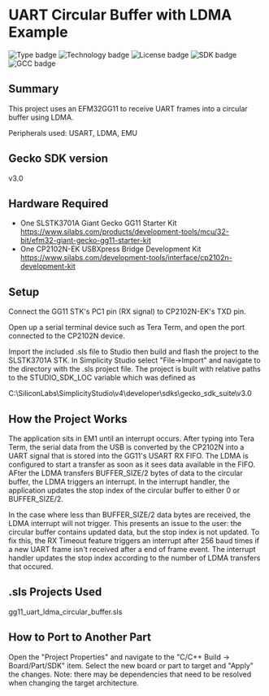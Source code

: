 # UART Circular Buffer with LDMA Example #
![Type badge](https://img.shields.io/badge/Type-Virtual%20application-green)
![Technology badge](https://img.shields.io/badge/Technology-Platform-green)
![License badge](https://img.shields.io/badge/License-Zlib-green)
![SDK badge](https://img.shields.io/badge/SDK-v3.0.0-green)
![GCC badge](https://img.shields.io/endpoint?url=https://raw.githubusercontent.com/SiliconLabs/application_examples_ci/master/platform_applications/platform_uart_ldma_circular_buffer_gcc.json)

## Summary ##

This project uses an EFM32GG11 to receive UART frames into a circular buffer using LDMA.

Peripherals used: USART, LDMA, EMU

## Gecko SDK version ##

v3.0

## Hardware Required ##

- One SLSTK3701A Giant Gecko GG11 Starter Kit
<https://www.silabs.com/products/development-tools/mcu/32-bit/efm32-giant-gecko-gg11-starter-kit>
- One CP2102N-EK USBXpress Bridge Development Kit
<https://www.silabs.com/development-tools/interface/cp2102n-development-kit>

## Setup ##

Connect the GG11 STK's PC1 pin (RX signal) to CP2102N-EK's TXD pin.

Open up a serial terminal device such as Tera Term, and open the port connected to the CP2102N device. 

Import the included .sls file to Studio then build and flash the project to the SLSTK3701A STK.
In Simplicity Studio select "File->Import" and navigate to the directory with the .sls project file.
The project is built with relative paths to the STUDIO_SDK_LOC variable which was defined as

C:\SiliconLabs\SimplicityStudio\v4\developer\sdks\gecko_sdk_suite\v3.0

## How the Project Works ##

The application sits in EM1 until an interrupt occurs. After typing into Tera Term, the serial data from the USB is converted by the CP2102N into a UART signal that is stored into the GG11's USART RX FIFO. The LDMA is configured to start a transfer as soon as it sees data available in the FIFO. AFter the LDMA transfers BUFFER_SIZE/2 bytes of data to the circular buffer, the LDMA triggers an interrupt. In the interrupt handler, the application updates the stop index of the circular buffer to either 0 or BUFFER_SIZE/2.

In the case where less than BUFFER_SIZE/2 data bytes are received, the LDMA interrupt will not trigger. This presents an issue to the user: the circular buffer contains updated data, but the stop index is not updated. To fix this, the RX Timeout feature triggers an interrupt after 256 baud times if a new UART frame isn't received after a end of frame event. The interrupt handler updates the stop index according to the number of LDMA transfers that occured.

## .sls Projects Used ##

gg11_uart_ldma_circular_buffer.sls

## How to Port to Another Part ##

Open the "Project Properties" and navigate to the "C/C++ Build -> Board/Part/SDK" item.  Select the new board or part to target and "Apply" the changes.  Note: there may be dependencies that need to be resolved when changing the target architecture.
